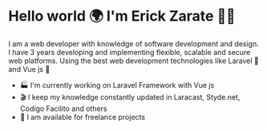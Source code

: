 # Hello world 🌍 I'm Erick Zarate 👨‍💻

I am a web developer with knowledge of software development and design.
I have 3 years developing and implementing flexible, scalable and secure web platforms. Using the best web development technologies like Laravel 🧙 and Vue js 💚

- 🏭 I'm currently working on Laravel Framework with Vue js
- 🎬 I keep my knowledge constantly updated in Laracast, Styde.net, Codigo Facilito and others
- 💼 I am available for freelance projects
